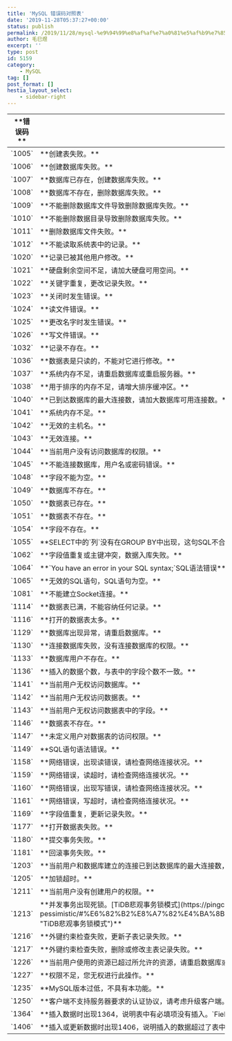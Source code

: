 ```yaml
---
title: 'MySQL 错误码对照表'
date: '2019-11-28T05:37:27+00:00'
status: publish
permalink: /2019/11/28/mysql-%e9%94%99%e8%af%af%e7%a0%81%e5%af%b9%e7%85%a7%e8%a1%a8
author: 毛巳煜
excerpt: ''
type: post
id: 5159
category:
    - MySQL
tag: []
post_format: []
hestia_layout_select:
    - sidebar-right
---
```

<table><thead><tr><th>**错误码**</th><th>**问题原因**</th></tr></thead><tbody><tr><td>`1005`</td><td>**创建表失败。**</td></tr><tr><td>`1006`</td><td>**创建数据库失败。**</td></tr><tr><td>`1007`</td><td>**数据库已存在，创建数据库失败。**</td></tr><tr><td>`1008`</td><td>**数据库不存在，删除数据库失败。**</td></tr><tr><td>`1009`</td><td>**不能删除数据库文件导致删除数据库失败。**</td></tr><tr><td>`1010`</td><td>**不能删除数据目录导致删除数据库失败。**</td></tr><tr><td>`1011`</td><td>**删除数据库文件失败。**</td></tr><tr><td>`1012`</td><td>**不能读取系统表中的记录。**</td></tr><tr><td>`1020`</td><td>**记录已被其他用户修改。**</td></tr><tr><td>`1021`</td><td>**硬盘剩余空间不足，请加大硬盘可用空间。**</td></tr><tr><td>`1022`</td><td>**关键字重复，更改记录失败。**</td></tr><tr><td>`1023`</td><td>**关闭时发生错误。**</td></tr><tr><td>`1024`</td><td>**读文件错误。**</td></tr><tr><td>`1025`</td><td>**更改名字时发生错误。**</td></tr><tr><td>`1026`</td><td>**写文件错误。**</td></tr><tr><td>`1032`</td><td>**记录不存在。**</td></tr><tr><td>`1036`</td><td>**数据表是只读的，不能对它进行修改。**</td></tr><tr><td>`1037`</td><td>**系统内存不足，请重启数据库或重启服务器。**</td></tr><tr><td>`1038`</td><td>**用于排序的内存不足，请增大排序缓冲区。**</td></tr><tr><td>`1040`</td><td>**已到达数据库的最大连接数，请加大数据库可用连接数。**</td></tr><tr><td>`1041`</td><td>**系统内存不足。**</td></tr><tr><td>`1042`</td><td>**无效的主机名。**</td></tr><tr><td>`1043`</td><td>**无效连接。**</td></tr><tr><td>`1044`</td><td>**当前用户没有访问数据库的权限。**</td></tr><tr><td>`1045`</td><td>**不能连接数据库，用户名或密码错误。**</td></tr><tr><td>`1048`</td><td>**字段不能为空。**</td></tr><tr><td>`1049`</td><td>**数据库不存在。**</td></tr><tr><td>`1050`</td><td>**数据表已存在。**</td></tr><tr><td>`1051`</td><td>**数据表不存在。**</td></tr><tr><td>`1054`</td><td>**字段不存在。**</td></tr><tr><td>`1055`</td><td>**SELECT中的`列`没有在GROUP BY中出现，这句SQL不合法。  
 可通过修改 `SET @@GLOBAL.sql_mode` 解决这个问题。**</td></tr><tr><td>`1062`</td><td>**字段值重复或主键冲突，数据入库失败。**</td></tr><tr><td>`1064`</td><td>**`You have an error in your SQL syntax;`SQL语法错误**</td></tr><tr><td>`1065`</td><td>**无效的SQL语句，SQL语句为空。**</td></tr><tr><td>`1081`</td><td>**不能建立Socket连接。**</td></tr><tr><td>`1114`</td><td>**数据表已满，不能容纳任何记录。**</td></tr><tr><td>`1116`</td><td>**打开的数据表太多。**</td></tr><tr><td>`1129`</td><td>**数据库出现异常，请重启数据库。**</td></tr><tr><td>`1130`</td><td>**连接数据库失败，没有连接数据库的权限。**</td></tr><tr><td>`1133`</td><td>**数据库用户不存在。**</td></tr><tr><td>`1136`</td><td>**插入的数据个数，与表中的字段个数不一致。**</td></tr><tr><td>`1141`</td><td>**当前用户无权访问数据库。**</td></tr><tr><td>`1142`</td><td>**当前用户无权访问数据表。**</td></tr><tr><td>`1143`</td><td>**当前用户无权访问数据表中的字段。**</td></tr><tr><td>`1146`</td><td>**数据表不存在。**</td></tr><tr><td>`1147`</td><td>**未定义用户对数据表的访问权限。**</td></tr><tr><td>`1149`</td><td>**SQL语句语法错误。**</td></tr><tr><td>`1158`</td><td>**网络错误，出现读错误，请检查网络连接状况。**</td></tr><tr><td>`1159`</td><td>**网络错误，读超时，请检查网络连接状况。**</td></tr><tr><td>`1160`</td><td>**网络错误，出现写错误，请检查网络连接状况。**</td></tr><tr><td>`1161`</td><td>**网络错误，写超时，请检查网络连接状况。**</td></tr><tr><td>`1169`</td><td>**字段值重复，更新记录失败。**</td></tr><tr><td>`1177`</td><td>**打开数据表失败。**</td></tr><tr><td>`1180`</td><td>**提交事务失败。**</td></tr><tr><td>`1181`</td><td>**回滚事务失败。**</td></tr><tr><td>`1203`</td><td>**当前用户和数据库建立的连接已到达数据库的最大连接数，请增大可用的数据库连接数或重启数据库。**</td></tr><tr><td>`1205`</td><td>**加锁超时。**</td></tr><tr><td>`1211`</td><td>**当前用户没有创建用户的权限。**</td></tr><tr><td>`1213`</td><td>**并发事务出现死锁。[TiDB悲观事务锁模式](https://pingcap.com/docs-cn/stable/reference/transactions/transaction-pessimistic/#%E6%82%B2%E8%A7%82%E4%BA%8B%E5%8A%A1%E6%A8%A1%E5%BC%8F%E7%9A%84%E8%A1%8C%E4%B8%BA "TiDB悲观事务锁模式")**</td></tr><tr><td>`1216`</td><td>**外键约束检查失败，更新子表记录失败。**</td></tr><tr><td>`1217`</td><td>**外键约束检查失败，删除或修改主表记录失败。**</td></tr><tr><td>`1226`</td><td>**当前用户使用的资源已超过所允许的资源，请重启数据库或重启服务器。**</td></tr><tr><td>`1227`</td><td>**权限不足，您无权进行此操作。**</td></tr><tr><td>`1235`</td><td>**MySQL版本过低，不具有本功能。**</td></tr><tr><td>`1250`</td><td>**客户端不支持服务器要求的认证协议，请考虑升级客户端。**</td></tr><tr><td>`1364`</td><td>**插入数据时出现1364，说明表中有必填项没有插入。`Field '列名' doesn't have a default value`**</td></tr><tr><td>`1406`</td><td>**插入或更新数据时出现1406，说明插入的数据超过了表中字段的长度。`Data too long for column '列名'`**</td></tr></tbody></table>